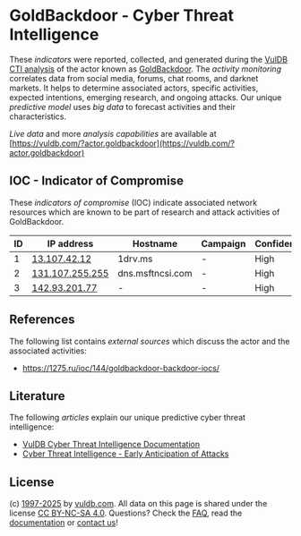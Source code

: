 # GoldBackdoor - Cyber Threat Intelligence

These _indicators_ were reported, collected, and generated during the [VulDB CTI analysis](https://vuldb.com/?kb.cti) of the actor known as [GoldBackdoor](https://vuldb.com/?actor.goldbackdoor). The _activity monitoring_ correlates data from social media, forums, chat rooms, and darknet markets. It helps to determine associated actors, specific activities, expected intentions, emerging research, and ongoing attacks. Our unique _predictive model_ uses _big data_ to forecast activities and their characteristics.

_Live data_ and more _analysis capabilities_ are available at [https://vuldb.com/?actor.goldbackdoor](https://vuldb.com/?actor.goldbackdoor)

## IOC - Indicator of Compromise

These _indicators of compromise_ (IOC) indicate associated network resources which are known to be part of research and attack activities of GoldBackdoor.

ID | IP address | Hostname | Campaign | Confidence
-- | ---------- | -------- | -------- | ----------
1 | [13.107.42.12](https://vuldb.com/?ip.13.107.42.12) | 1drv.ms | - | High
2 | [131.107.255.255](https://vuldb.com/?ip.131.107.255.255) | dns.msftncsi.com | - | High
3 | [142.93.201.77](https://vuldb.com/?ip.142.93.201.77) | - | - | High

## References

The following list contains _external sources_ which discuss the actor and the associated activities:

* https://1275.ru/ioc/144/goldbackdoor-backdoor-iocs/

## Literature

The following _articles_ explain our unique predictive cyber threat intelligence:

* [VulDB Cyber Threat Intelligence Documentation](https://vuldb.com/?kb.cti)
* [Cyber Threat Intelligence - Early Anticipation of Attacks](https://www.scip.ch/en/?labs.20201022)

## License

(c) [1997-2025](https://vuldb.com/?kb.changelog) by [vuldb.com](https://vuldb.com/?kb.about). All data on this page is shared under the license [CC BY-NC-SA 4.0](https://creativecommons.org/licenses/by-nc-sa/4.0/). Questions? Check the [FAQ](https://vuldb.com/?kb.faq), read the [documentation](https://vuldb.com/?kb) or [contact us](https://vuldb.com/?contact)!
